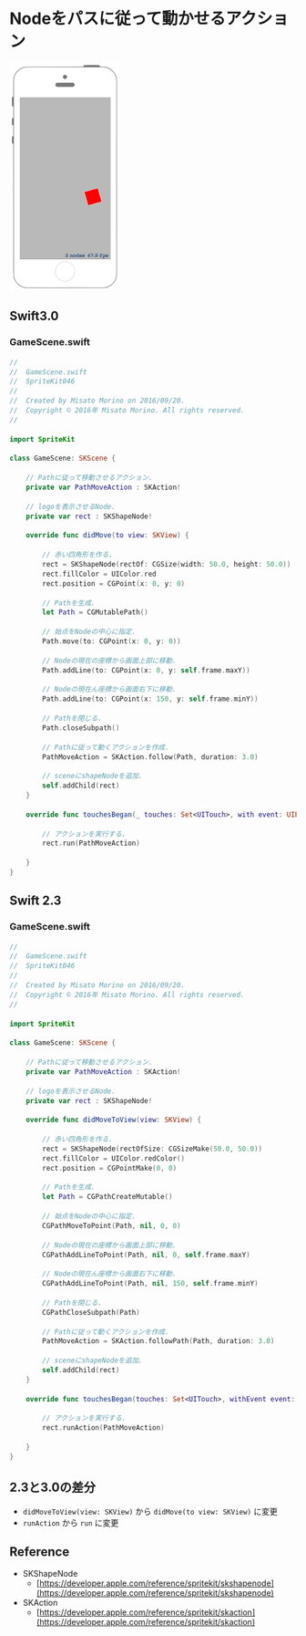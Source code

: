 # Nodeをパスに従って動かせるアクション

![Preview spritekit046](img/spritekit046.png)

## Swift3.0
### GameScene.swift
```swift
//
//  GameScene.swift
//  SpriteKit046
//
//  Created by Misato Morino on 2016/09/20.
//  Copyright © 2016年 Misato Morino. All rights reserved.
//

import SpriteKit

class GameScene: SKScene {
    
    // Pathに従って移動させるアクション.
    private var PathMoveAction : SKAction!
    
    // logoを表示させるNode.
    private var rect : SKShapeNode!
    
    override func didMove(to view: SKView) {
        
        // 赤い四角形を作る.
        rect = SKShapeNode(rectOf: CGSize(width: 50.0, height: 50.0))
        rect.fillColor = UIColor.red
        rect.position = CGPoint(x: 0, y: 0)
        
        // Pathを生成.
        let Path = CGMutablePath()
        
        // 始点をNodeの中心に指定.
        Path.move(to: CGPoint(x: 0, y: 0))
        
        // Nodeの現在の座標から画面上部に移動.
        Path.addLine(to: CGPoint(x: 0, y: self.frame.maxY))
        
        // Nodeの現在ん座標から画面右下に移動.
        Path.addLine(to: CGPoint(x: 150, y: self.frame.minY))
        
        // Pathを閉じる.
        Path.closeSubpath()
        
        // Pathに従って動くアクションを作成.
        PathMoveAction = SKAction.follow(Path, duration: 3.0)
        
        // sceneにshapeNodeを追加.
        self.addChild(rect)
    }
    
    override func touchesBegan(_ touches: Set<UITouch>, with event: UIEvent?) {
        
        // アクションを実行する.
        rect.run(PathMoveAction)
        
    }
}
```

## Swift 2.3
### GameScene.swift
```swift
//
//  GameScene.swift
//  SpriteKit046
//
//  Created by Misato Morino on 2016/09/20.
//  Copyright © 2016年 Misato Morino. All rights reserved.
//

import SpriteKit

class GameScene: SKScene {
    
    // Pathに従って移動させるアクション.
    private var PathMoveAction : SKAction!
    
    // logoを表示させるNode.
    private var rect : SKShapeNode!
    
    override func didMoveToView(view: SKView) {
        
        // 赤い四角形を作る.
        rect = SKShapeNode(rectOfSize: CGSizeMake(50.0, 50.0))
        rect.fillColor = UIColor.redColor()
        rect.position = CGPointMake(0, 0)
        
        // Pathを生成.
        let Path = CGPathCreateMutable()
        
        // 始点をNodeの中心に指定.
        CGPathMoveToPoint(Path, nil, 0, 0)
        
        // Nodeの現在の座標から画面上部に移動.
        CGPathAddLineToPoint(Path, nil, 0, self.frame.maxY)
        
        // Nodeの現在ん座標から画面右下に移動.
        CGPathAddLineToPoint(Path, nil, 150, self.frame.minY)
        
        // Pathを閉じる.
        CGPathCloseSubpath(Path)
        
        // Pathに従って動くアクションを作成.
        PathMoveAction = SKAction.followPath(Path, duration: 3.0)
        
        // sceneにshapeNodeを追加.
        self.addChild(rect)
    }
    
    override func touchesBegan(touches: Set<UITouch>, withEvent event: UIEvent?) {
        
        // アクションを実行する.
        rect.runAction(PathMoveAction)
        
    }
}
```

## 2.3と3.0の差分
* ```didMoveToView(view: SKView)``` から ```didMove(to view: SKView)``` に変更
* ```runAction``` から ```run``` に変更

## Reference
* SKShapeNode
    * [https://developer.apple.com/reference/spritekit/skshapenode](https://developer.apple.com/reference/spritekit/skshapenode)
* SKAction
    * [https://developer.apple.com/reference/spritekit/skaction](https://developer.apple.com/reference/spritekit/skaction)
